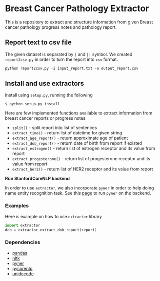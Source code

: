 # Breast Cancer Pathology Extractor

This is a repository to extract and structure information
from given Breast cancer pathology progress notes and
pathology report.


## Report text to csv file

The given dataset is separated by `|` and `||` symbol. We created `report2csv.py`
in order to turn the report into `csv` format.

```python
python report2csv.py -i input_report.txt -o output_report.csv
```


## Install and use extractors

Install using `setup.py`, running the following

```
$ python setup.py install
```

Here are few implemented functions available to extract information
from breast cancer reports or progress notes

- `split()` - split report into list of sentences
- `extract_time()` - return list of datetime for given string
- `extract_age_report()` - return approximate age of patient
- `extract_dob_report()` - return date of birth from report if existed
- `extract_estrogen()` - return list of estrogen receptor and its value from report
- `extract_progesterone()` - return list of progesterone receptor and its value from report
- `extract_her2()` - return list of HER2 receptor and its value from report

**Run StanfordCoreNLP backend**

In order to use `extractor`, we also incorporate `pyner` in order to help
doing name entity recognition task. See this [page](docs/stanford_nlp.md) to
run `pyner` on the backend.


### Examples

Here is example on how to use `extractor` library

```python
import extractor
dob = extractor.extract_dob_report(report)
```


### Dependencies

- [pandas](http://pandas.pydata.org/)
- [nltk](http://www.nltk.org/)
- [pyner](https://github.com/dat/pyner)
- [pycorenlp](https://github.com/smilli/py-corenlp)
- [unidecode](https://pypi.python.org/pypi/Unidecode)
